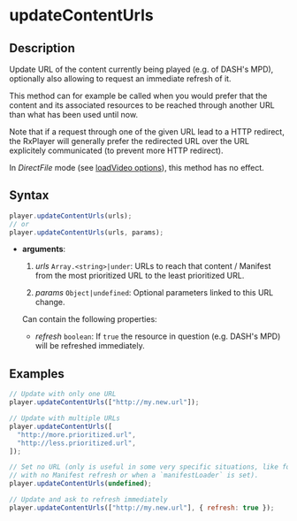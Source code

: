 # updateContentUrls

## Description

Update URL of the content currently being played (e.g. of DASH's MPD),
optionally also allowing to request an immediate refresh of it.

This method can for example be called when you would prefer that the content and
its associated resources to be reached through another URL than what has been
used until now.

Note that if a request through one of the given URL lead to a HTTP redirect, the
RxPlayer will generally prefer the redirected URL over the URL explicitely
communicated (to prevent more HTTP redirect).

<div class="warning">
In <i>DirectFile</i> mode (see <a
href="../Loading_a_Content.md#transport">loadVideo options</a>),
this method has no effect.
</div>

## Syntax

```js
player.updateContentUrls(urls);
// or
player.updateContentUrls(urls, params);
```

  - **arguments**:

     1. _urls_ `Array.<string>|under`: URLs to reach that content / Manifest
     from the most prioritized URL to the least prioritized URL.

     2. _params_ `Object|undefined`: Optional parameters linked to this URL
     change.

     Can contain the following properties:

       - _refresh_ `boolean`: If `true` the resource in question (e.g.
         DASH's MPD) will be refreshed immediately.

## Examples

```js
// Update with only one URL
player.updateContentUrls(["http://my.new.url"]);

// Update with multiple URLs
player.updateContentUrls([
  "http://more.prioritized.url",
  "http://less.prioritized.url",
]);

// Set no URL (only is useful in some very specific situations, like for content
// with no Manifest refresh or when a `manifestLoader` is set).
player.updateContentUrls(undefined);

// Update and ask to refresh immediately
player.updateContentUrls(["http://my.new.url"], { refresh: true });
```

